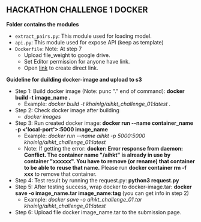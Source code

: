 ## HACKATHON CHALLENGE 1 DOCKER

**Folder contains the modules**

- `extract_pairs.py`: This module used for loading model.
- `api.py`: This module used for expose API (keep as template)
- `Dockerfile`: Note: At step 7
  + Upload file_weight to google drive.
  + Set Editor permission for anyone have link.
  + Open [link](https://sites.google.com/site/gdocs2direct/) to create direct link. 

**Guideline for duilding docker-image and upload to s3**

- Step 1: Build docker image (Note: punc "." end of command): **docker build -t image_name .**
  + Example: *docker build -t khoinlg/aihkt_challenge_01:latest .*
- Step 2: Check docker image after building
  + *docker images*
- Step 3: Run created docker image: **docker run --name container_name -p <'local-port'>:5000 image_name**
  + Example: *docker run --name aihkt -p 5000:5000 khoinlg/aihkt_challenge_01:latest*
  + Note: If getting the error: 
  **docker: Error response from daemon: Conflict. The container name "/aihkt" is already in use by container "xxxxxx". You have to remove (or rename) that container to be able to reuse that name.**
   Please run **docker container rm -f xxx** to remove that container.
- Step 4: Test result by running the request.py: **python3 request.py**
- Step 5: After testing success, wrap docker to docker-image.tar: **docker save -o image_name.tar image_name:tag** (you can get info in step 2)
  + Example: *docker save -o aihkt_challenge_01.tar khoinlg/aihkt_challenge_01:latest*
- Step 6: Upload file docker image_name.tar to the submission page.
